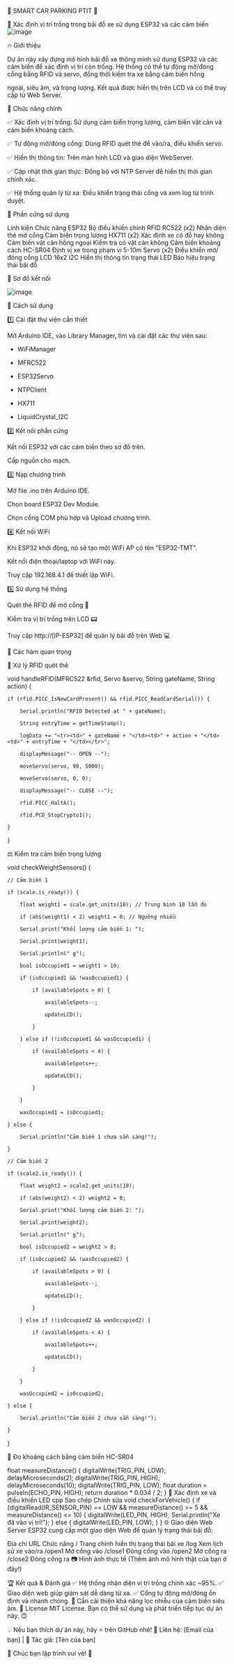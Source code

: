 🚗 SMART CAR PARKING PTIT 🚗

📌 Xác định vị trí trống trong bãi đỗ xe sử dụng ESP32 và các cảm biến
![image](https://github.com/user-attachments/assets/f8b82753-964e-4cea-937d-c342ede6e6d2)


🔥 Giới thiệu

Dự án này xây dựng mô hình bãi đỗ xe thông minh sử dụng ESP32 và các cảm biến để xác định vị trí còn trống. Hệ thống có thể tự động mở/đóng cổng bằng RFID và servo, đồng thời kiểm tra xe bằng cảm biến hồng 

ngoại, siêu âm, và trọng lượng. Kết quả được hiển thị trên LCD và có thể truy cập từ Web Server.

🎯 Chức năng chính

✅ Xác định vị trí trống: Sử dụng cảm biến trọng lượng, cảm biến vật cản và cảm biến khoảng cách.

✅ Tự động mở/đóng cổng: Dùng RFID quét thẻ để vào/ra, điều khiển servo.

✅ Hiển thị thông tin: Trên màn hình LCD và giao diện WebServer.

✅ Cập nhật thời gian thực: Đồng bộ với NTP Server để hiển thị thời gian chính xác.

✅ Hệ thống quản lý từ xa: Điều khiển trạng thái cổng và xem log từ trình duyệt.

🔧 Phần cứng sử dụng

Linh kiện	Chức năng
ESP32	Bộ điều khiển chính
RFID RC522 (x2)	Nhận diện thẻ mở cổng
Cảm biến trọng lượng HX711 (x2)	Xác định xe có đỗ hay không
Cảm biến vật cản hồng ngoại	Kiểm tra có vật cản không
Cảm biến khoảng cách HC-SR04	Định vị xe trong phạm vi 5-10m
Servo (x2)	Điều khiển mở/đóng cổng
LCD 16x2 I2C	Hiển thị thông tin trạng thái
LED	Báo hiệu trạng thái bãi đỗ

📜 Sơ đồ kết nối

![image](https://github.com/user-attachments/assets/3d5326fd-7a27-4932-8000-4ee54b4db5c4)


🚀 Cách sử dụng

1️⃣ Cài đặt thư viện cần thiết

Mở Arduino IDE, vào Library Manager, tìm và cài đặt các thư viện sau:

- WiFiManager

- MFRC522

- ESP32Servo

- NTPClient

- HX711

- LiquidCrystal_I2C

2️⃣ Kết nối phần cứng

Kết nối ESP32 với các cảm biến theo sơ đồ trên.

Cấp nguồn cho mạch.

3️⃣ Nạp chương trình

Mở file .ino trên Arduino IDE.

Chọn board ESP32 Dev Module.

Chọn cổng COM phù hợp và Upload chương trình.

4️⃣ Kết nối WiFi

Khi ESP32 khởi động, nó sẽ tạo một WiFi AP có tên "ESP32-TMT".

Kết nối điện thoại/laptop với WiFi này.

Truy cập 192.168.4.1 để thiết lập WiFi.

5️⃣ Sử dụng hệ thống

Quét thẻ RFID để mở cổng 🚗

Kiểm tra vị trí trống trên LCD 📟

Truy cập http://[IP-ESP32] để quản lý bãi đỗ trên Web 💻

📜 Các hàm quan trọng

🎫 Xử lý RFID quét thẻ

void handleRFID(MFRC522 &rfid, Servo &servo, String gateName, String action) {
    
    if (rfid.PICC_IsNewCardPresent() && rfid.PICC_ReadCardSerial()) {
        
        Serial.println("RFID Detected at " + gateName);
        
        String entryTime = getTimeStamp();

        logData += "<tr><td>" + gateName + "</td><td>" + action + "</td><td>" + entryTime + "</td></tr>";

        displayMessage("-- OPEN --");
        
        moveServo(servo, 90, 5000);

        moveServo(servo, 0, 0);
        
        displayMessage("-- CLOSE --");

        rfid.PICC_HaltA();
       
        rfid.PCD_StopCrypto1();
    
    }

}

⚖️ Kiểm tra cảm biến trọng lượng

void checkWeightSensors() {
    
    // Cảm biến 1
    
    if (scale.is_ready()) {
        
        float weight1 = scale.get_units(10); // Trung bình 10 lần đo
        
        if (abs(weight1) < 2) weight1 = 0; // Ngưỡng nhiễu
  
        Serial.print("Khối lượng cảm biến 1: ");
        
        Serial.print(weight1);
       
        Serial.println(" g");

        bool isOccupied1 = weight1 > 10;
        
        if (isOccupied1 && !wasOccupied1) {
           
            if (availableSpots > 0) {
              
                availableSpots--;
               
                updateLCD();
            
            }
        
        } else if (!isOccupied1 && wasOccupied1) {
            
            if (availableSpots < 4) {
                
                availableSpots++;
               
                updateLCD();
           
            }
        
        }
      
        wasOccupied1 = isOccupied1;
    
    } else {
       
        Serial.println("Cảm biến 1 chưa sẵn sàng!");
   
    }

    // Cảm biến 2
   
    if (scale2.is_ready()) {
       
        float weight2 = scale2.get_units(10);
       
        if (abs(weight2) < 2) weight2 = 0;

        Serial.print("Khối lượng cảm biến 2: ");
        
        Serial.print(weight2);
        
        Serial.println(" g");

        bool isOccupied2 = weight2 > 8;
       
        if (isOccupied2 && !wasOccupied2) {
         
            if (availableSpots > 0) {
           
                availableSpots--;
           
                updateLCD();
          
            }
        
        } else if (!isOccupied2 && wasOccupied2) {
           
            if (availableSpots < 4) {
             
                availableSpots++;
            
                updateLCD();
           
            }

        }
      
        wasOccupied2 = isOccupied2;
    
    } else {
      
        Serial.println("Cảm biến 2 chưa sẵn sàng!");
   
    }
}

📏 Đo khoảng cách bằng cảm biến HC-SR04

float measureDistance() {
    digitalWrite(TRIG_PIN, LOW);
    delayMicroseconds(2);
    digitalWrite(TRIG_PIN, HIGH);
    delayMicroseconds(10);
    digitalWrite(TRIG_PIN, LOW);
    float duration = pulseIn(ECHO_PIN, HIGH);
    return duration * 0.034 / 2;
}
🚦 Xác định xe và điều khiển LED
cpp
Sao chép
Chỉnh sửa
void checkForVehicle() {
    if (digitalRead(IR_SENSOR_PIN) == LOW && measureDistance() >= 5 && measureDistance() <= 10) {
        digitalWrite(LED_PIN, HIGH); 
        Serial.println("Xe đã vào vị trí!");
    } else {
        digitalWrite(LED_PIN, LOW);
    }
}
🌐 Giao diện Web Server
ESP32 cung cấp một giao diện Web để quản lý trạng thái bãi đỗ:

Địa chỉ URL	Chức năng
/	Trang chính hiển thị trạng thái bãi xe
/log	Xem lịch sử xe vào/ra
/open1	Mở cổng vào
/close1	Đóng cổng vào
/open2	Mở cổng ra
/close2	Đóng cổng ra
📷 Hình ảnh thực tế
(Thêm ảnh mô hình thật của bạn ở đây!)

🏆 Kết quả & Đánh giá
✅ Hệ thống nhận diện vị trí trống chính xác ~95%.
✅ Giao diện web giúp giám sát dễ dàng từ xa.
✅ Cổng tự động mở/đóng ổn định và nhanh chóng.
🔧 Cần cải thiện khả năng lọc nhiễu của cảm biến siêu âm.
📜 License
MIT License. Bạn có thể sử dụng và phát triển tiếp tục dự án này. 😊

💡 Nếu bạn thích dự án này, hãy ⭐️ trên GitHub nhé!
📩 Liên hệ: [Email của bạn] | 📌 Tác giả: [Tên của bạn]

🚀 Chúc bạn lập trình vui vẻ! 🚀
